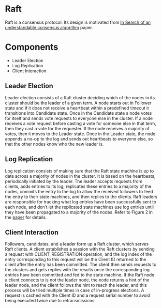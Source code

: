 # Raft

Raft is a consensus protocol. Its design is motivated from <a href="https://raft.github.io/raft.pdf">In Search of an understandable consensus algorithm</a> paper. 

# Components
* Leader Election
* Log Replication
* Client Interaction

## Leader Election
Leader election consists of a Raft cluster deciding which of the nodes in its cluster should be the leader of a given term. A node starts out in Follower state and if it does not receive a heartbeat within a predefined timeout it transitions into Candidate state. Once in the Candidate state a node votes for itself and sends vote requests to everyone else in the cluster. If a node receives a vote request before casting a vote for someone else in that term, then they cast a vote for the requester. If the node receives a majority of votes, then it moves to the Leader state. Once in the Leader state, the node appends a no-op to the log and sends out heartbeats to everyone else, so that the other nodes know who the new leader is.

## Log Replication
Log replication consists of making sure that the Raft state machine is up to date across a majority of nodes in the cluster. It is based on the heartbeats, periodically initiated by the leader. The leader accepts requests from clients, adds entries to its log, replicates these entries to a majority of the nodes, commits the entry to the log to allow the received followers to feed the entry to their state machines, and then replies to the clients. Raft leaders are responsible for tracking what log entries have been successfully sent to each node, and don’t let the replicated state machines use log entries until they have been propagated to a majority of the nodes. Refer to Figure 2 in the <a href="https://raft.github.io/raft.pdf">paper</a> for details.

## Client Interaction
Followers, candidates, and a leader form up a Raft cluster, which serves Raft clients. A client establishes a session with the Raft clusters by sending a request with CLIENT_REGISTRATION operation, and the log index of the entry corresponding to this request will be the Client ID returned to the client after the entry has been committed. The client then sends requests to the clusters and gets replies with the results once the corresponding log entries have been committed and fed to the state machine. If the Raft node a client connects to is not the leader node, the node returns a hint of the leader node, and the client follows the hint to reach the leader, and this process will be tried multiple times in case of in-progress elections. A request is cached with the Client ID and a request serial number to avoid being executed twice due to retransmissions.


